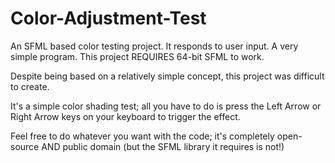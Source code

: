 # Color-Adjustment-Test
An SFML based color testing project. It responds to user input. A very simple program.
This project REQUIRES 64-bit SFML to work.

Despite being based on a relatively simple concept, this project was difficult to create.

It's a simple color shading test; all you have to do is press the Left Arrow or Right Arrow keys on your keyboard to trigger the effect.

Feel free to do whatever you want with the code; it's completely open-source AND public domain (but the SFML library it requires is not!)
